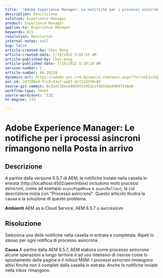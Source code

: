 ```yaml
---
title: '"Adobe Experience Manager: Le notifiche per i processi asincroni rimangono nella Posta in arrivo'''
description: Descrizione
solution: Experience Manager
product: Experience Manager
applies-to: Experience Manager
keywords: KCS
resolution: Resolution
internal-notes: null
bug: false
article-created-by: Chen Deng
article-created-date: 7/19/2022 5:03:55 AM
article-published-by: Chen Deng
article-published-date: 7/19/2022 5:10:19 AM
version-number: 1
article-number: KA-20120
dynamics-url: https://adobe-ent.crm.dynamics.com/main.aspx?forceUCI=1&pagetype=entityrecord&etn=knowledgearticle&id=2971772b-2007-ed11-82e4-00224808e5cc
exl-id: 2d7209a9-fcc8-43e7-aa67-dc712d339c8d
source-git-commit: 0c3e421beca46d9fe1952b1f98538a50697216a0
workflow-type: tm+mt
source-wordcount: '131'
ht-degree: 11%

---
```


# Adobe Experience Manager: Le notifiche per i processi asincroni rimangono nella Posta in arrivo

## Descrizione


A partire dalla versione 6.5.7 di AEM, le notifiche inviate nella casella in entrata (http://localhost:4502/aem/inbox) includono molti processi asincroni, come ad esempio `asyncPageMove` e `asyncRollout`, la cui descrizione inizia con &quot;Processo asincrono&quot;.
Questo articolo illustra la causa e la soluzione di questo problema.

<b>Ambienti</b>
AEM as a Cloud Service, AEM 6.5.7 o successivo


## Risoluzione


Seleziona una delle notifiche nella casella in entrata e completala. Ripeti lo stesso per ogni notifica di processo asincrona.

<b>Causa</b>
A partire dalla AEM 6.5.7, AEM elabora come processo asincrono alcune operazioni a lungo termine e ad uso intensivo di risorse come lo spostamento delle pagine e il rollout MSM. I processi asincroni rimangono attivi finché non li completi dalla casella in entrata. Anche le notifiche inviate nella inbox rimangono.
